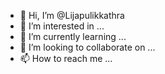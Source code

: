 - 👋 Hi, I’m @Lijapulikkathra
- 👀 I’m interested in ...
- 🌱 I’m currently learning ...
- 💞️ I’m looking to collaborate on ...
- 📫 How to reach me ...

<!---
Lijapulikkathra/Lijapulikkathra is a ✨ special ✨ repository because its `README.md` (this file) appears on your GitHub profile.
You can click the Preview link to take a look at your changes.
--->
